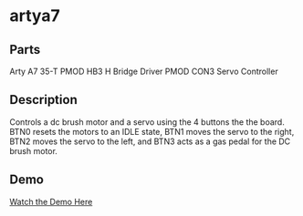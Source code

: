 # artya7

## Parts
Arty A7 35-T
PMOD HB3 H Bridge Driver
PMOD CON3 Servo Controller

## Description

Controls a dc brush motor and a servo using the 4 buttons the the board. BTN0 resets the motors to an IDLE state, BTN1 moves the servo to the right, BTN2 moves the servo to the left, and BTN3 acts as a gas pedal for the DC brush motor. 


## Demo
[Watch the Demo Here](https://youtube.com/shorts/YrcIg46KmFQ?feature=share)
